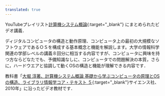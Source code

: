 ```yaml
---
translated: true
---
```

YouTubeプレイリスト[計算機システム概論](https://www.youtube.com/playlist?list=PLp1bKoc7XHdRMQSHRAt23p5gI5IrrOLb8){:target="_blank"}
にまとめられたビデオ講義．

ディジタルコンピュータの構造と動作原理、コンピュータ上の最初の大規模なソフトウェアであるＯＳを構成する基本概念と機能を解説します。大学の情報科学関連の学部レベルの講義８回分に相当する内容ですが、コンピュータに興味を持つ方ならどなたでも、予備知識なしに、コンピュータでの問題解決の本質，さらに，ハードウエアと協調して動くOSの構造と機能が理解できる内容です．

教科書「[大堀 淳著、計算機システム概論 基礎から学ぶコンピュータの原理とOSの構造、ライブラリ情報学コア・テキスト ５](https://www.saiensu.co.jp/search/?isbn=978-4-7819-1250-9&y=2010){:target="_blank"}サイエンス社、2010年」に沿ったビデオ教材です．